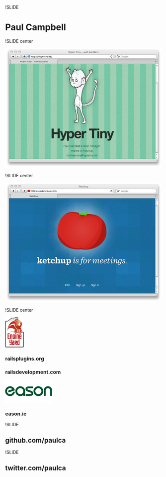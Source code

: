 !SLIDE

# Paul Campbell #

!SLIDE center

![Hyper Tiny](hypertiny.png)

!SLIDE center

![Ketchup](Ketchup.png)

!SLIDE center

![Engine Yard](engineyard.png)
### railsplugins.org ###
### railsdevelopment.com ###

![Eason](eason.gif)
### eason.ie ###

!SLIDE

## github.com/**paulca** ##

!SLIDE

## twitter.com/**paulca** ##